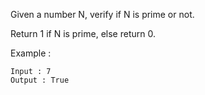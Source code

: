 Given a number N, verify if N is prime or not.

Return 1 if N is prime, else return 0.

Example :
```
Input : 7
Output : True
```